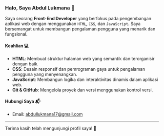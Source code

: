 ### Halo, Saya Abdul Lukmana 👋

Saya seorang **Front-End Developer** yang berfokus pada pengembangan aplikasi web dengan menggunakan `HTML`, `CSS`, dan `JavaScript`. Saya bersemangat untuk membangun pengalaman pengguna yang menarik dan fungsional.

#### Keahlian 💻

- **HTML**: Membuat struktur halaman web yang semantik dan terorganisir dengan baik.
- **CSS**: Desain responsif dan pemrograman gaya untuk pengalaman pengguna yang menyenangkan.
- **JavaScript**: Membangun logika dan interaktivitas dinamis dalam aplikasi web.
- **Git & GitHub**: Mengelola proyek dan versi menggunakan kontrol versi.

#### Hubungi Saya 📬

- Email: [abdullukmana17@gmail.com](mailto:abdullukmana17@gmail.com)

---

Terima kasih telah mengunjungi profil saya! 🚀
